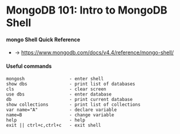 # MongoDB 101: Intro to MongoDB Shell

#### mongo Shell Quick Reference
- -> https://www.mongodb.com/docs/v4.4/reference/mongo-shell/

#### Useful commands

```
mongosh                 - enter shell
show dbs                - print list of databases
cls                     - clear screen
use dbs                 - enter database
db                      - print current database
show collections        - print list of collections
var name="A"            - declare variable
name=B                  - change variable
help                    - help
exit || ctrl+c,ctrl+c   - exit shell
```